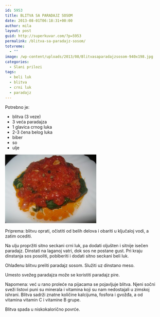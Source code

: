 ```yaml
---
id: 5953
title: BLITVA SA PARADAJZ SOSOM
date: 2013-08-01T06:18:31+00:00
author: mila
layout: post
guid: http://superkuvar.com/?p=5953
permalink: /blitva-sa-paradajz-sosom/
totvreme:
  - ""
image: /wp-content/uploads/2013/08/Blitvasaparadajzsosom-940x198.jpg
categories:
  - Slani prilozi
tags:
  - beli luk
  - blitva
  - crni luk
  - paradajz
---
```

Potrebno je:

  * blitva (3 veze)
  * 3 veća paradajza
  * 1 glavica crnog luka
  * 2-3 čena belog luka
  * biber
  * so
  * ulje

<img class="alignnone size-medium wp-image-5954" src="/wp-content/uploads/2013/08/Blitvasaparadajzsosom-300x225.jpg" alt="Blitvasaparadajzsosom" width="300" height="225" /> 

Priprema: blitvu oprati, očistiti od belih delova i obariti u ključaloj vodi, a zatim ocediti.

Na ulju propržiti sitno seckani crni luk, pa dodati oljušten i sitnije isečen paradajz. Dinstati na laganoj vatri, dok sos ne postane gust. Pri kraju dinstanja sos posoliti, pobiberiti i dodati sitno seckani beli luk.

Ohlađenu blitvu preliti paradajz sosom. Služiti uz dinstano meso.

Umesto svežeg paradajza može se koristiti paradajz pire.

Napomena: već u rano proleće na pijacama se pojavljuje blitva. Njeni sočni sveži listovi puni su minerala i vitamina koji su nam nedostajali u zimskoj ishrani. Blitva sadrži znatne količine kalcijuma, fosfora i gvožđa, a od vitamina vitamin C i vitamine B grupe.

Blitva spada u niskokalorično povrće.